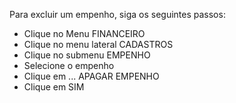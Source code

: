 Para excluir um empenho, siga os seguintes passos:

* Clique no Menu FINANCEIRO
* Clique no menu lateral CADASTROS
* Clique no submenu EMPENHO
* Selecione o empenho
* Clique em ... APAGAR EMPENHO
* Clique em SIM